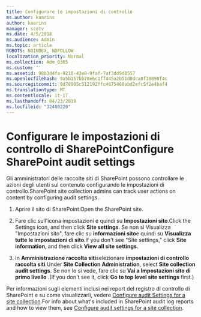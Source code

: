 ```yaml
---
title: Configurare le impostazioni di controllo
ms.author: kaarins
author: kaarins
manager: scotv
ms.date: 4/5/2018
ms.audience: Admin
ms.topic: article
ROBOTS: NOINDEX, NOFOLLOW
localization_priority: Normal
ms.collection: Adm_O365
ms.custom: ''
ms.assetid: 98b3d4fa-9210-43e8-9faf-7af3dd9d8557
ms.openlocfilehash: 9a5b157bb70e6c1ff445a2b51d0dca8f30890f4c
ms.sourcegitcommit: 9d78905c512192ffc4675468abd2efc5f2e4baf4
ms.translationtype: MT
ms.contentlocale: it-IT
ms.lasthandoff: 04/23/2019
ms.locfileid: "32408220"
---
```

# <a name="configure-sharepoint-audit-settings"></a><span data-ttu-id="f5af3-102">Configurare le impostazioni di controllo di SharePoint</span><span class="sxs-lookup"><span data-stu-id="f5af3-102">Configure SharePoint audit settings</span></span>

<span data-ttu-id="f5af3-103">Gli amministratori delle raccolte siti di SharePoint possono controllare le azioni degli utenti sul contenuto configurando le impostazioni di controllo.</span><span class="sxs-lookup"><span data-stu-id="f5af3-103">SharePoint site collection admins can track user actions on content by configuring audit settings.</span></span>
  
1. <span data-ttu-id="f5af3-104">Aprire il sito di SharePoint.</span><span class="sxs-lookup"><span data-stu-id="f5af3-104">Open the SharePoint site.</span></span>
    
2. <span data-ttu-id="f5af3-105">Fare clic sull'icona impostazioni e quindi su **Impostazioni sito**.</span><span class="sxs-lookup"><span data-stu-id="f5af3-105">Click the Settings icon, and then click **Site settings**.</span></span> <span data-ttu-id="f5af3-106">Se non si Visualizza "Impostazioni sito", fare clic su **informazioni sito**e quindi su **Visualizza tutte le impostazioni di sito**.</span><span class="sxs-lookup"><span data-stu-id="f5af3-106">If you don't see "Site settings," click **Site information**, and then click **View all site settings**.</span></span>
    
3. <span data-ttu-id="f5af3-107">In **Amministrazione raccolta siti**selezionare **impostazioni di controllo raccolta siti**.</span><span class="sxs-lookup"><span data-stu-id="f5af3-107">Under **Site Collection Administration**, select **Site collection audit settings**.</span></span> <span data-ttu-id="f5af3-108">Se non lo si vede, fare clic su **Vai a Impostazioni sito di primo livello** .</span><span class="sxs-lookup"><span data-stu-id="f5af3-108">(If you don't see it, click **Go to top level site settings** first.)</span></span> 
    
<span data-ttu-id="f5af3-109">Per informazioni sugli elementi inclusi nei report del registro di controllo di SharePoint e su come visualizzarli, vedere [Configure audit Settings for a site collection](https://go.microsoft.com/fwlink/?linkid=404050).</span><span class="sxs-lookup"><span data-stu-id="f5af3-109">For info about what's included in SharePoint audit log reports and how to view them, see [Configure audit settings for a site collection](https://go.microsoft.com/fwlink/?linkid=404050).</span></span>
  

